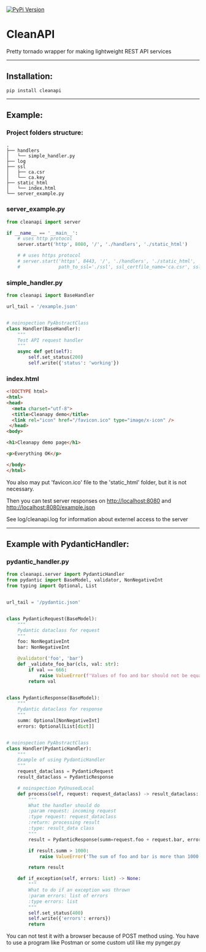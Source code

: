 [![PyPi Version](https://img.shields.io/pypi/v/cleanapi.svg?style=flat-square)](https://pypi.org/project/cleanapi)

# CleanAPI
Pretty tornado wrapper for making lightweight REST API services

____
## Installation:
```
pip install cleanapi
```
____
## Example:

### Project folders structure:
```
.
├── handlers
│   └── simple_handler.py
├── log
├── ssl
│   ├── ca.csr
│   └── ca.key
├── static_html
│   └── index.html
└── server_example.py
```

### server_example.py
```python
from cleanapi import server

if __name__ == '__main__':
    # uses http protocol
    server.start('http', 8080, '/', './handlers', './static_html')

    # # uses https protocol
    # server.start('https', 8443, '/', './handlers', './static_html',
    #              path_to_ssl='./ssl', ssl_certfile_name='ca.csr', ssl_keyfile_name='ca.key')
```

### simple_handler.py
```python
from cleanapi import BaseHandler

url_tail = '/example.json'


# noinspection PyAbstractClass
class Handler(BaseHandler):
    """
    Test API request handler
    """
    async def get(self):
        self.set_status(200)
        self.write({'status': 'working'})
```

### index.html
```html
<!DOCTYPE html>
<html>
<head>
  <meta charset="utf-8">
  <title>Cleanapy demo</title>
  <link rel="icon" href="/favicon.ico" type="image/x-icon" />
 </head>
<body>

<h1>Cleanapy demo page</h1>

<p>Everything OK</p>

</body>
</html>
```
You also may put 'favicon.ico' file to the 'static_html' folder, but it is not necessary.

Then you can test server responses on [http://localhost:8080](http://localhost:8080) and [http://localhost:8080/example.json](http://localhost:8080/example.json)

See log/cleanapi.log for information about externel access to the server
____

## Example with PydanticHandler:

### pydantic_handler.py
```python
from cleanapi.server import PydanticHandler
from pydantic import BaseModel, validator, NonNegativeInt
from typing import Optional, List


url_tail = '/pydantic.json'


class PydanticRequest(BaseModel):
    """
    Pydantic dataclass for request
    """
    foo: NonNegativeInt
    bar: NonNegativeInt

    @validator('foo', 'bar')
    def _validate_foo_bar(cls, val: str):
        if val == 666:
            raise ValueError(f'Values of foo and bar should not be equal to 666')
        return val


class PydanticResponse(BaseModel):
    """
    Pydantic dataclass for response
    """
    summ: Optional[NonNegativeInt]
    errors: Optional[List[dict]]


# noinspection PyAbstractClass
class Handler(PydanticHandler):
    """
    Example of using PydanticHandler
    """
    request_dataclass = PydanticRequest
    result_dataclass = PydanticResponse

    # noinspection PyUnusedLocal
    def process(self, request: request_dataclass) -> result_dataclass:
        """
        What the handler should do
        :param request: incoming request
        :type request: request_dataclass
        :return: processing result
        :type: result_data class
        """
        result = PydanticResponse(summ=request.foo + request.bar, errors=[])

        if result.summ > 1000:
            raise ValueError('The sum of foo and bar is more than 1000')

        return result

    def if_exception(self, errors: list) -> None:
        """
        What to do if an exception was thrown
        :param errors: list of errors
        :type errors: list
        """
        self.set_status(400)
        self.write({'errors': errors})
        return
```

You can not test it with a browser because of POST method using. You have to use a program like Postman or some custom util like my pynger.py

